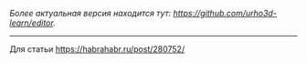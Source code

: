 *Более актуальная версия находится тут: <https://github.com/urho3d-learn/editor>.*

---

Для статьи https://habrahabr.ru/post/280752/
